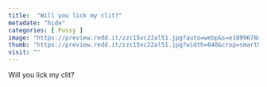 ```yaml
---
title:  "Will you lick my clit?"
metadate: "hide"
categories: [ Pussy ]
image: "https://preview.redd.it/zzc15vc22al51.jpg?auto=webp&s=e1899678da076b3d690001d1721aa2e629d8956a"
thumb: "https://preview.redd.it/zzc15vc22al51.jpg?width=640&crop=smart&auto=webp&s=d8b6a6005b2fd5531a6ca00a068d5216a76c47bb"
visit: ""
---
```

Will you lick my clit?
